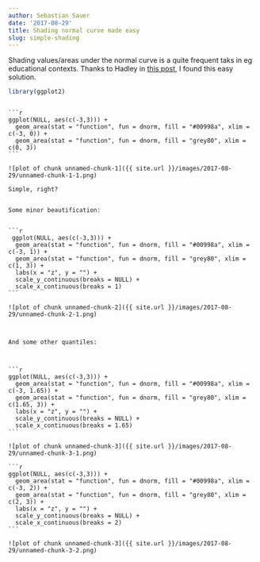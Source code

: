 ```yaml
---
author: Sebastian Sauer
date: '2017-08-29'
title: Shading normal curve made easy
slug: simple-shading
---
```






Shading values/areas under the normal curve is a quite frequent taks in eg educational contexts. Thanks to Hadley in [this post](
https://github.com/tidyverse/ggplot2/issues/1528), I found this easy solution.



```r
library(ggplot2)
```

``````

```r
ggplot(NULL, aes(c(-3,3))) +
  geom_area(stat = "function", fun = dnorm, fill = "#00998a", xlim = c(-3, 0)) +
  geom_area(stat = "function", fun = dnorm, fill = "grey80", xlim = c(0, 3))
```

![plot of chunk unnamed-chunk-1]({{ site.url }}/images/2017-08-29/unnamed-chunk-1-1.png)

Simple, right?


Some minor beautification:


```r
 ggplot(NULL, aes(c(-3,3))) +
  geom_area(stat = "function", fun = dnorm, fill = "#00998a", xlim = c(-3, 1)) +
  geom_area(stat = "function", fun = dnorm, fill = "grey80", xlim = c(1, 3)) +
  labs(x = "z", y = "") +
  scale_y_continuous(breaks = NULL) +
  scale_x_continuous(breaks = 1)
```

![plot of chunk unnamed-chunk-2]({{ site.url }}/images/2017-08-29/unnamed-chunk-2-1.png)



And some other quantiles:



```r
ggplot(NULL, aes(c(-3,3))) +
  geom_area(stat = "function", fun = dnorm, fill = "#00998a", xlim = c(-3, 1.65)) +
  geom_area(stat = "function", fun = dnorm, fill = "grey80", xlim = c(1.65, 3)) +
  labs(x = "z", y = "") +
  scale_y_continuous(breaks = NULL) +
  scale_x_continuous(breaks = 1.65)
```

![plot of chunk unnamed-chunk-3]({{ site.url }}/images/2017-08-29/unnamed-chunk-3-1.png)

```r
ggplot(NULL, aes(c(-3,3))) +
  geom_area(stat = "function", fun = dnorm, fill = "#00998a", xlim = c(-3, 2)) +
  geom_area(stat = "function", fun = dnorm, fill = "grey80", xlim = c(2, 3)) +
  labs(x = "z", y = "") +
  scale_y_continuous(breaks = NULL) +
  scale_x_continuous(breaks = 2)
```

![plot of chunk unnamed-chunk-3]({{ site.url }}/images/2017-08-29/unnamed-chunk-3-2.png)
